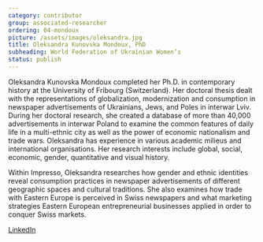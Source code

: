 ```yaml
---
category: contributor
group: associated-researcher
ordering: 04-mondoux
picture: /assets/images/oleksandra.jpg
title: Oleksandra Kunovska Mondoux, PhD
subheading: World Federation of Ukrainian Women’s
status: publish
---
```


Oleksandra Kunovska Mondoux completed her Ph.D. in contemporary history at the University of Fribourg (Switzerland). Her doctoral thesis dealt with the representations of globalization, modernization and consumption in newspaper advertisements of Ukrainians, Jews, and Poles in interwar Lviv. During her doctoral research, she created a database of more than 40,000 advertisements in interwar Poland to examine the common features of daily life in a multi-ethnic city as well as the power of economic nationalism and trade wars. Oleksandra has experience in various academic milieus and international organisations. Her research interests include global, social, economic, gender, quantitative and visual history.

Within Impresso, Oleksandra researches how gender and ethnic identities reveal consumption practices in newspaper advertisements of different geographic spaces and cultural traditions. She also examines how trade with Eastern Europe is perceived in Swiss newspapers and what marketing strategies Eastern European entrepreneurial businesses applied in order to conquer Swiss markets.

[LinkedIn](https://ch.linkedin.com/in/oleksandra-kunovska-mondoux-25b3a76)
